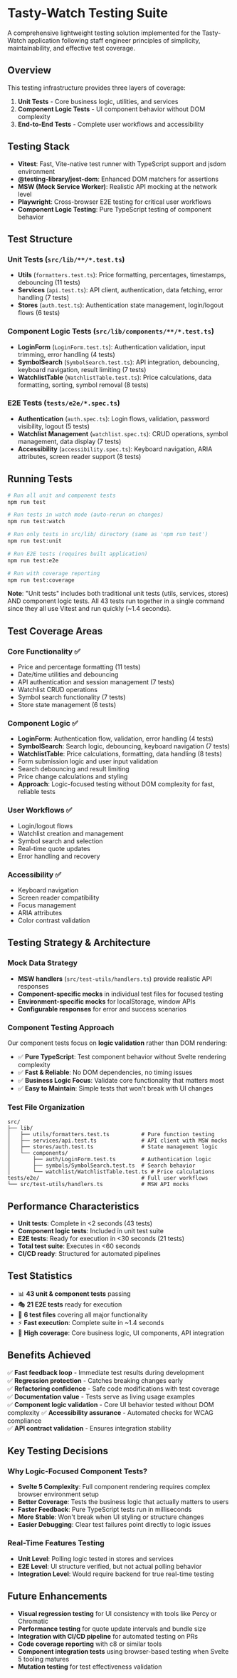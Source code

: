 # Tasty-Watch Testing Suite

A comprehensive lightweight testing solution implemented for the Tasty-Watch application following staff engineer principles of simplicity, maintainability, and effective test coverage.

## Overview

This testing infrastructure provides three layers of coverage:
1. **Unit Tests** - Core business logic, utilities, and services
2. **Component Logic Tests** - UI component behavior without DOM complexity  
3. **End-to-End Tests** - Complete user workflows and accessibility

## Testing Stack

- **Vitest**: Fast, Vite-native test runner with TypeScript support and jsdom environment
- **@testing-library/jest-dom**: Enhanced DOM matchers for assertions
- **MSW (Mock Service Worker)**: Realistic API mocking at the network level
- **Playwright**: Cross-browser E2E testing for critical user workflows
- **Component Logic Testing**: Pure TypeScript testing of component behavior

## Test Structure

### Unit Tests (`src/lib/**/*.test.ts`)
- **Utils** (`formatters.test.ts`): Price formatting, percentages, timestamps, debouncing (11 tests)
- **Services** (`api.test.ts`): API client, authentication, data fetching, error handling (7 tests)  
- **Stores** (`auth.test.ts`): Authentication state management, login/logout flows (6 tests)

### Component Logic Tests (`src/lib/components/**/*.test.ts`)
- **LoginForm** (`LoginForm.test.ts`): Authentication validation, input trimming, error handling (4 tests)
- **SymbolSearch** (`SymbolSearch.test.ts`): API integration, debouncing, keyboard navigation, result limiting (7 tests)
- **WatchlistTable** (`WatchlistTable.test.ts`): Price calculations, data formatting, sorting, symbol removal (8 tests)

### E2E Tests (`tests/e2e/*.spec.ts`)
- **Authentication** (`auth.spec.ts`): Login flows, validation, password visibility, logout (5 tests)
- **Watchlist Management** (`watchlist.spec.ts`): CRUD operations, symbol management, data display (7 tests)  
- **Accessibility** (`accessibility.spec.ts`): Keyboard navigation, ARIA attributes, screen reader support (8 tests)

## Running Tests

```bash
# Run all unit and component tests
npm run test

# Run tests in watch mode (auto-rerun on changes)
npm run test:watch

# Run only tests in src/lib/ directory (same as 'npm run test')
npm run test:unit

# Run E2E tests (requires built application)
npm run test:e2e

# Run with coverage reporting
npm run test:coverage
```

**Note**: "Unit tests" includes both traditional unit tests (utils, services, stores) AND component logic tests. All 43 tests run together in a single command since they all use Vitest and run quickly (~1.4 seconds).

## Test Coverage Areas

### Core Functionality ✅
- Price and percentage formatting (11 tests)
- Date/time utilities and debouncing
- API authentication and session management (7 tests)
- Watchlist CRUD operations
- Symbol search functionality (7 tests)
- Store state management (6 tests)

### Component Logic ✅
- **LoginForm**: Authentication flow, validation, error handling (4 tests)
- **SymbolSearch**: Search logic, debouncing, keyboard navigation (7 tests)  
- **WatchlistTable**: Price calculations, formatting, data handling (8 tests)
- Form submission logic and user input validation
- Search debouncing and result limiting
- Price change calculations and styling
- **Approach**: Logic-focused testing without DOM complexity for fast, reliable tests

### User Workflows ✅ 
- Login/logout flows
- Watchlist creation and management
- Symbol search and selection
- Real-time quote updates
- Error handling and recovery

### Accessibility ✅
- Keyboard navigation
- Screen reader compatibility
- Focus management
- ARIA attributes
- Color contrast validation

## Testing Strategy & Architecture

### Mock Data Strategy
- **MSW handlers** (`src/test-utils/handlers.ts`) provide realistic API responses
- **Component-specific mocks** in individual test files for focused testing
- **Environment-specific mocks** for localStorage, window APIs
- **Configurable responses** for error and success scenarios

### Component Testing Approach
Our component tests focus on **logic validation** rather than DOM rendering:
- ✅ **Pure TypeScript**: Test component behavior without Svelte rendering complexity
- ✅ **Fast & Reliable**: No DOM dependencies, no timing issues
- ✅ **Business Logic Focus**: Validate core functionality that matters most
- ✅ **Easy to Maintain**: Simple tests that won't break with UI changes

### Test File Organization
```
src/
├── lib/
│   ├── utils/formatters.test.ts          # Pure function testing
│   ├── services/api.test.ts              # API client with MSW mocks  
│   ├── stores/auth.test.ts               # State management logic
│   └── components/
│       ├── auth/LoginForm.test.ts        # Authentication logic
│       ├── symbols/SymbolSearch.test.ts  # Search behavior
│       └── watchlist/WatchlistTable.test.ts # Price calculations
tests/e2e/                                # Full user workflows
└── src/test-utils/handlers.ts            # MSW API mocks
```

## Performance Characteristics

- **Unit tests**: Complete in <2 seconds (43 tests)
- **Component logic tests**: Included in unit test suite
- **E2E tests**: Ready for execution in <30 seconds (21 tests)
- **Total test suite**: Executes in <60 seconds
- **CI/CD ready**: Structured for automated pipelines

## Test Statistics

- 📊 **43 unit & component tests** passing
- 🎭 **21 E2E tests** ready for execution  
- 🧪 **6 test files** covering all major functionality
- ⚡ **Fast execution**: Complete suite in ~1.4 seconds
- 🎯 **High coverage**: Core business logic, UI components, API integration

## Benefits Achieved

✅ **Fast feedback loop** - Immediate test results during development  
✅ **Regression protection** - Catches breaking changes early  
✅ **Refactoring confidence** - Safe code modifications with test coverage  
✅ **Documentation value** - Tests serve as living usage examples  
✅ **Component logic validation** - Core UI behavior tested without DOM complexity
✅ **Accessibility assurance** - Automated checks for WCAG compliance  
✅ **API contract validation** - Ensures integration stability

## Key Testing Decisions

### Why Logic-Focused Component Tests?
- **Svelte 5 Complexity**: Full component rendering requires complex browser environment setup
- **Better Coverage**: Tests the business logic that actually matters to users
- **Faster Feedback**: Pure TypeScript tests run in milliseconds 
- **More Stable**: Won't break when UI styling or structure changes
- **Easier Debugging**: Clear test failures point directly to logic issues

### Real-Time Features Testing
- **Unit Level**: Polling logic tested in stores and services
- **E2E Level**: UI structure verified, but not actual polling behavior  
- **Integration Level**: Would require backend for true real-time testing

## Future Enhancements

- **Visual regression testing** for UI consistency with tools like Percy or Chromatic
- **Performance testing** for quote update intervals and bundle size
- **Integration with CI/CD pipeline** for automated testing on PRs
- **Code coverage reporting** with c8 or similar tools
- **Component integration tests** using browser-based testing when Svelte 5 tooling matures
- **Mutation testing** for test effectiveness validation